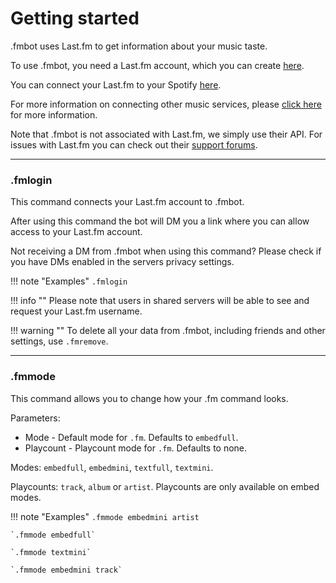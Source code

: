 # Getting started

.fmbot uses Last.fm to get information about your music taste.

To use .fmbot, you need a Last.fm account, which you can create [here](https://www.last.fm/join).

You can connect your Last.fm to your Spotify [here](https://www.last.fm/settings/applications). 

For more information on connecting other music services, please [click here](https://www.last.fm/about/trackmymusic) for more information.

Note that .fmbot is not associated with Last.fm, we simply use their API. For issues with Last.fm you can check out their [support forums](https://support.last.fm/).

---

### .fmlogin

This command connects your Last.fm account to .fmbot.

After using this command the bot will DM you a link where you can allow access to your Last.fm account.

Not receiving a DM from .fmbot when using this command? Please check if you have DMs enabled in the servers privacy settings.


!!! note "Examples"
    `.fmlogin`

    
!!! info ""
    Please note that users in shared servers will be able to see and request your Last.fm username.

    
!!! warning ""
    To delete all your data from .fmbot, including friends and other settings, use `.fmremove`.

---

### .fmmode

This command allows you to change how your .fm command looks.

Parameters:

* Mode - Default mode for `.fm`. Defaults to `embedfull`.
* Playcount - Playcount mode for `.fm`. Defaults to none.

Modes: `embedfull`, `embedmini`, `textfull`, `textmini`.

Playcounts: `track`, `album` or `artist`. Playcounts are only available on embed modes.

!!! note "Examples"
    `.fmmode embedmini artist`

    `.fmmode embedfull`
    
    `.fmmode textmini`
    
    `.fmmode embedmini track`
